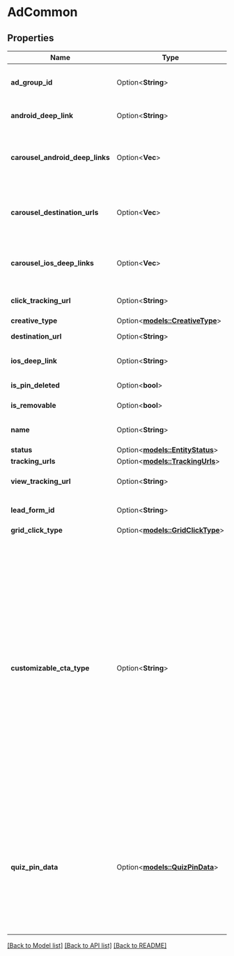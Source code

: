 # AdCommon

## Properties

Name | Type | Description | Notes
------------ | ------------- | ------------- | -------------
**ad_group_id** | Option<**String**> | ID of the ad group that contains the ad. | [optional]
**android_deep_link** | Option<**String**> | Deep link URL for Android devices. | [optional]
**carousel_android_deep_links** | Option<**Vec<String>**> | Comma-separated deep links for the carousel pin on Android. | [optional]
**carousel_destination_urls** | Option<**Vec<String>**> | Comma-separated destination URLs for the carousel pin to promote. | [optional]
**carousel_ios_deep_links** | Option<**Vec<String>**> | Comma-separated deep links for the carousel pin on iOS. | [optional]
**click_tracking_url** | Option<**String**> | Tracking url for the ad clicks. | [optional]
**creative_type** | Option<[**models::CreativeType**](CreativeType.md)> |  | [optional]
**destination_url** | Option<**String**> | Destination URL. | [optional]
**ios_deep_link** | Option<**String**> | Deep link URL for iOS devices. | [optional]
**is_pin_deleted** | Option<**bool**> | Is original pin deleted? | [optional]
**is_removable** | Option<**bool**> | Is pin repinnable? | [optional]
**name** | Option<**String**> | Name of the ad - 255 chars max. | [optional]
**status** | Option<[**models::EntityStatus**](EntityStatus.md)> |  | [optional]
**tracking_urls** | Option<[**models::TrackingUrls**](TrackingUrls.md)> |  | [optional]
**view_tracking_url** | Option<**String**> | Tracking URL for ad impressions. | [optional]
**lead_form_id** | Option<**String**> | Lead form ID for lead ad generation. | [optional]
**grid_click_type** | Option<[**models::GridClickType**](GridClickType.md)> |  | [optional]
**customizable_cta_type** | Option<**String**> | Select a call to action (CTA) to display below your ad. Available only for ads with direct links enabled. CTA options for consideration and conversion campaigns are LEARN_MORE, SHOP_NOW, BOOK_NOW, SIGN_UP, VISIT_SITE, BUY_NOW, GET_OFFER, ORDER_NOW, ADD_TO_CART (for conversion campaigns with add to cart conversion events only) | [optional]
**quiz_pin_data** | Option<[**models::QuizPinData**](QuizPinData.md)> | Before creating a quiz ad, you must create an organic Pin using POST/Create Pin for each result in the quiz. Quiz ads cannot be saved by a Pinner. Quiz ad results can be saved. | [optional]

[[Back to Model list]](../README.md#documentation-for-models) [[Back to API list]](../README.md#documentation-for-api-endpoints) [[Back to README]](../README.md)


